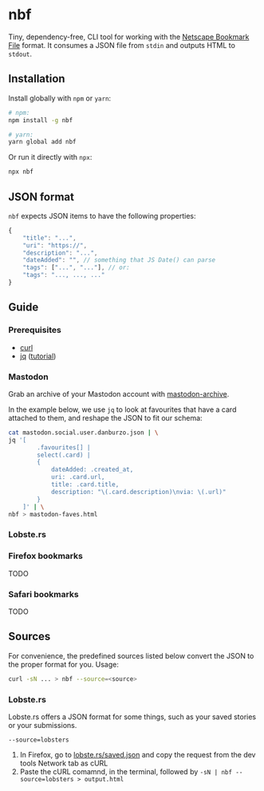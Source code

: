 # nbf

Tiny, dependency-free, CLI tool for working with the [Netscape Bookmark File](https://docs.microsoft.com/en-us/previous-versions/windows/internet-explorer/ie-developer/platform-apis/aa753582(v=vs.85)?redirectedfrom=MSDN) format. It consumes a JSON file from `stdin` and outputs HTML to `stdout`.

## Installation

Install globally with `npm` or `yarn`:

```bash
# npm:
npm install -g nbf

# yarn:
yarn global add nbf
```

Or run it directly with `npx`:

```bash
npx nbf
```

## JSON format

`nbf` expects JSON items to have the following properties:

```js
{
	"title": "...",
	"uri": "https://",
	"description": "...",
	"dateAdded": "", // something that JS Date() can parse 
	"tags": ["...", "..."], // or:
	"tags": "..., ..., ..."
}
```

## Guide

### Prerequisites

* [curl](https://curl.haxx.se/)
* [jq](https://stedolan.github.io/jq/) ([tutorial](
https://programminghistorian.org/en/lessons/json-and-jq))

### Mastodon 

Grab an archive of your Mastodon account with [mastodon-archive](https://github.com/kensanata/mastodon-backup).

In the example below, we use `jq` to look at favourites that have a card attached to them, and reshape the JSON to fit our schema:

```bash
cat mastodon.social.user.danburzo.json | \
jq '[
		.favourites[] | 
		select(.card) | 
		{ 
			dateAdded: .created_at, 
			uri: .card.url, 
			title: .card.title, 
			description: "\(.card.description)\nvia: \(.url)" 
		}
	]' | \
nbf > mastodon-faves.html
```

### Lobste.rs

### Firefox bookmarks

TODO

### Safari bookmarks

TODO

## Sources

For convenience, the predefined sources listed below convert the JSON to the proper format for you. Usage:

```bash
curl -sN ... > nbf --source=<source>
```

### Lobste.rs

Lobste.rs offers a JSON format for some things, such as your saved stories or your submissions.

`--source=lobsters`

1. In Firefox, go to [lobste.rs/saved.json](https://lobste.rs/saved.json) and copy the request from the dev tools Network tab as cURL
2. Paste the cURL comamnd, in the terminal, followed by `-sN | nbf --source=lobsters > output.html`